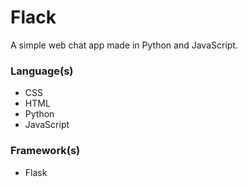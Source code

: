 # Flack
A simple web chat app made in Python and JavaScript.

### Language(s)
* CSS
* HTML
* Python
* JavaScript

### Framework(s)
* Flask
